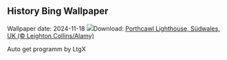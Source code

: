 ## History Bing Wallpaper
Wallpaper date: 2024-11-18
![](https://www.bing.com/th?id=OHR.PorthcawlLighthouse_DE-DE2845400826_UHD.jpg&w=1000)Download: [Porthcawl Lighthouse, Südwales, UK (© Leighton Collins/Alamy)](https://www.bing.com/th?id=OHR.PorthcawlLighthouse_DE-DE2845400826_UHD.jpg)

Auto get programm by LtgX
